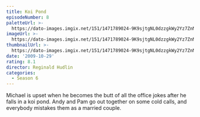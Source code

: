 ```yaml
---
title: Koi Pond
episodeNumber: 8
paletteUrl: >-
  https://dato-images.imgix.net/151/1471789024-9K9sjtgNL0dzzgkWy2Yz7ZnNnGB.jpg?auto=enhance&ch=DPR%2CWidth&palette=json
imageUrl: >-
  https://dato-images.imgix.net/151/1471789024-9K9sjtgNL0dzzgkWy2Yz7ZnNnGB.jpg?auto=compress%2Cformat&ch=DPR%2CWidth&w=500
thumbnailUrl: >-
  https://dato-images.imgix.net/151/1471789024-9K9sjtgNL0dzzgkWy2Yz7ZnNnGB.jpg?auto=enhance&ch=DPR%2CWidth&fit=crop&fm=jpg&h=280&w=500
date: '2009-10-29'
rating: 8.1
director: Reginald Hudlin
categories:
  - Season 6
---
```


Michael is upset when he becomes the butt of all the office jokes after he falls in a koi pond. Andy and Pam go out together on some cold calls, and everybody mistakes them as a married couple.